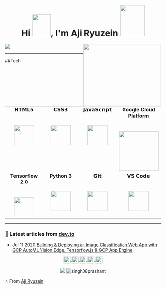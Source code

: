 <h1 align="center">Hi <img src="https://i.pinimg.com/originals/28/02/00/28020003d4a493c78d8202ba6c35f179.gif" width="60px" height="70px">, I'm Aji Ryuzein
<img src = "https://octodex.github.com/images/spidertocat.png" width ="80px" height="100px"> </h1>
<p align ="left">
<img src="https://github-readme-stats.vercel.app/api?username=ryuzein&show_icons=true&title_color=00ffff&text_color=33ff33&bg_color=333333&icon_color=ffff4d")
</p>

<img align='right' src='https://acegif.com/wp-content/uploads/2022/hqgif/blue-lock-6.gif' height = "200" width="250">

---


##Tech

<table>
  <tbody>
    <tr valign="top">
      <td width="25%" align="center">
        <span>𝗛𝗧𝗠𝗟𝟱</span><br><br><br>
        <img height="64px" src="https://cdn.svgporn.com/logos/html-5.svg">
      </td>
      <td width="25%" align="center">
        <span>𝗖𝗦𝗦𝟯</span><br><br><br>
        <img height="64px" src="https://cdn.svgporn.com/logos/css-3.svg">
      </td>
      <td width="25%" align="center">
        <span>𝗝𝗮𝘃𝗮𝗦𝗰𝗿𝗶𝗽𝘁</span><br><br><br>
        <img height="64px" src="https://cdn.svgporn.com/logos/javascript.svg">
      </td>
      <td width="25%" align="center">
        <span> <b>Google Cloud Platform</b></span><br><br><br>
        <img height="128px" src="https://download.logo.wine/logo/Google_Cloud_Platform/Google_Cloud_Platform-Logo.wine.png">
      </td>
    </tr>
    <tr valign="top">
      <td width="25%" align="center">
         <span><b>Tensorflow 2.0</b></span><br><br><br>
        <img height="64px" src="https://cdn.svgporn.com/logos/tensorflow.svg">
      </td>
      <td width="25%" align="center">
        <span><b>Python 3</b></span><br><br><br>
        <img height="64px" src="https://cdn.svgporn.com/logos/python.svg">
      </td>
      <td width="25%" align="center">
        <span>𝗚𝗶𝘁</span><br><br><br>
        <img height="64px" src="https://cdn.svgporn.com/logos/git-icon.svg">
      </td>
      <td width="25%" align="center">
        <span>𝗩𝗦 𝗖𝗼𝗱𝗲</span><br><br><br>
        <img height="64px" src="https://cdn.svgporn.com/logos/visual-studio-code.svg">
      </td>
    </tr>
  </tbody>
</table>
</p>

<hr>

### 📝 Latest articles from [dev.to](https://draz.my.id)

* Jul 11 2020 [Building & Deploying an Image Classification Web App with GCP AutoML Vision Edge, Tensorflow.js & GCP App Engine](https://dev.to/singh08prashant/building-deploying-an-image-classification-web-app-with-gcp-automl-vision-edge-tensorflow-js-gcp-app-engine-57gb) 

<p align = "center">
 <a href="https://twitter.com/ryuzein">
  <img align="center" alt="Ryuzein Twitter" width="22px" src="https://cdn.jsdelivr.net/npm/simple-icons@v3/icons/twitter.svg" />
</a>
<a href="https://www.linkedin.com/in/ryuzein/">
  <img align="center" alt=" Ryuzein Linkdein" width="22px" src="https://cdn.jsdelivr.net/npm/simple-icons@v3/icons/linkedin.svg" />
</a>
<a href="https://github.com/ryuzein">
  <img align="center" alt="Prashant's Github" width="22px" src="https://cdn.jsdelivr.net/npm/simple-icons@v3/icons/github.svg" />
</a>
<a href="https://t.me/ryuzein">
  <img align="center" alt="Prashant's Telegram" width="22px" src="https://cdn.jsdelivr.net/npm/simple-icons@v3/icons/telegram.svg" />
</a>
<a href="https://www.hackerrank.com/ryuzein">
  <img align="center" alt="Prashant's Hackerrank" width="22px" src="https://cdn.jsdelivr.net/npm/simple-icons@v3/icons/hackerrank.svg" />
</a>

</p>

<p align="center">

<img src="https://img.shields.io/badge/dynamic/json?color=brightgreen&label=followers&query=followers&url=https%3A%2F%2Fapi.github.com%2Fusers%2Fryuzein" />
<img src="https://komarev.com/ghpvc/?username=ryuzein" alt="singh08prashant" />

</p>

⭐️ From [Aji Ryuzein](https://github.com/ryuzein)
